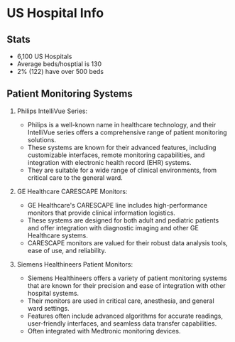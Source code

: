 # US Hospital Info

## Stats

- 6,100 US Hospitals
- Average beds/hosptial is 130
- 2% (122) have over 500 beds

## Patient Monitoring Systems

1. Philips IntelliVue Series:
    - Philips is a well-known name in healthcare technology, and their IntelliVue series offers a comprehensive range of patient monitoring solutions.
    - These systems are known for their advanced features, including customizable interfaces, remote monitoring capabilities, and integration with electronic health record (EHR) systems.
    - They are suitable for a wide range of clinical environments, from critical care to the general ward.

3. GE Healthcare CARESCAPE Monitors:
    - GE Healthcare's CARESCAPE line includes high-performance monitors that provide clinical information logistics.
    - These systems are designed for both adult and pediatric patients and offer integration with diagnostic imaging and other GE Healthcare systems.
    - CARESCAPE monitors are valued for their robust data analysis tools, ease of use, and reliability.

5. Siemens Healthineers Patient Monitors:
    - Siemens Healthineers offers a variety of patient monitoring systems that are known for their precision and ease of integration with other hospital systems.
    - Their monitors are used in critical care, anesthesia, and general ward settings.
    - Features often include advanced algorithms for accurate readings, user-friendly interfaces, and seamless data transfer capabilities.
    - Often integrated with Medtronic monitoring devices.
